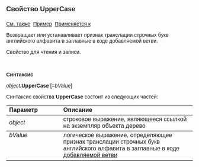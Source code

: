 <html>
<head>
<title>Дерево\UpperCase</title>
</head>

<body>

<p><strong><font size="4" face="Arial">Свойство UpperCase<br>
<br>
</font></strong><font face="Arial"><a href="../Astree.html">См. также</a>&nbsp;
<a href="../../Examples/E_AsTree.html">Пример</a>&nbsp; <a href="../Astree.html">
Применяется к</a></font></p>

<p><font face="Arial">Возвращает или устанавливает признак транслации 
строчных букв английского алфавита в заглавные в коде добавляемой ветви.&nbsp;&nbsp;&nbsp;&nbsp;&nbsp;&nbsp;&nbsp;&nbsp; </font></p>

<p><font face="Arial">Свойство для чтения и записи.</font></p>

<p class="label">&nbsp;</p>

<p class="label"><font face="Arial"><b>Синтаксис</b></font></p>

<p><font face="Arial"><em>object</em><strong>.UpperCase </strong>[=<em>bValue</em>]&nbsp;</font></p>

<p><font face="Arial">Синтаксис свойства <b>UpperCase </b>
состоит из следующих частей:</font></p>

<table border="1" cellPadding="5" cols="2" frame="below" rules="rows">
<TBODY>
  <tr vAlign="top">
    <td class="label" width="29%"><font face="Arial"><b>Параметр</b></font></td>
    <td class="label" width="71%"><font face="Arial"><strong>Описание</strong></font></td>
  </tr>
  <tr>
    <td width="29%"><font face="Arial"><em>object</em></font></td>
    <td width="71%"><font face="Arial">строковое выражение, являющееся 
	ссылкой на экземпляр объекта дерево</font></td>
  </tr>
  <tr vAlign="top">
    <td width="29%"><font face="Arial"><em>bValue</em></font></td>
    <td width="71%"><font face="Arial">логическое выражение, 
	определяющее признак транслации строчных букв английского алфавита в 
	заглавные в коде <a href="AddNode.html">добавляемой ветви</a></font></td>
  </tr>
</TBODY>
</table>
</body>
</html>
